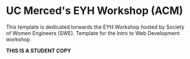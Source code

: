 # UC Merced's EYH Workshop (ACM)

This template is dedicated torwards the EYH Workshop hosted by 
Society of Women Engineers (SWE). Template for the
Intro to Web Development workshop

**THIS IS A STUDENT COPY**
